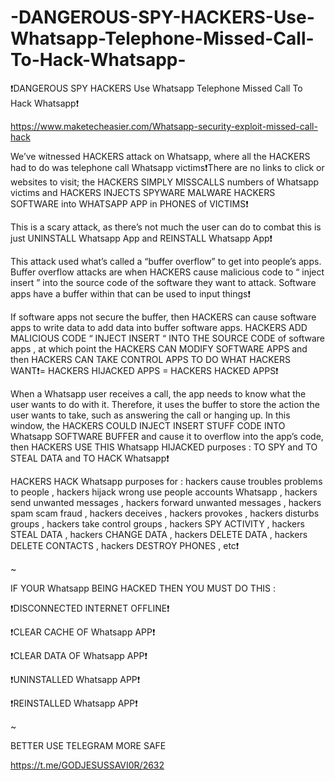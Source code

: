 # -DANGEROUS-SPY-HACKERS-Use-Whatsapp-Telephone-Missed-Call-To-Hack-Whatsapp-

❗️DANGEROUS SPY HACKERS Use Whatsapp Telephone Missed Call To Hack Whatsapp❗️

https://www.maketecheasier.com/Whatsapp-security-exploit-missed-call-hack

We’ve witnessed HACKERS attack on Whatsapp, where all the HACKERS had to do was telephone call Whatsapp victims❗️There are no links to click or websites to visit; the HACKERS SIMPLY MISSCALLS numbers of Whatsapp victims and HACKERS INJECTS SPYWARE MALWARE HACKERS SOFTWARE into WHATSAPP APP in PHONES of VICTIMS❗️

This is a scary attack, as there’s not much the user can do to combat this is just UNINSTALL Whatsapp App and REINSTALL Whatsapp App❗️

This attack used what’s called a “buffer overflow” to get into people’s apps. Buffer overflow attacks are when HACKERS cause malicious code to “ inject insert ” into the source code of the software they want to attack. Software apps have a buffer within that can be used to input things❗️

If software apps not secure the buffer, then HACKERS can cause software apps to write data to add data into buffer software apps. HACKERS ADD MALICIOUS CODE “ INJECT INSERT “ INTO THE SOURCE CODE of software apps , at which point the HACKERS CAN MODIFY SOFTWARE APPS and then HACKERS CAN TAKE CONTROL APPS TO DO WHAT HACKERS WANT❗️= HACKERS HIJACKED APPS = HACKERS HACKED APPS❗️

When a Whatsapp user receives a call, the app needs to know what the user wants to do with it. Therefore, it uses the buffer to store the action the user wants to take, such as answering the call or hanging up. In this window, the HACKERS COULD INJECT INSERT STUFF CODE INTO Whatsapp SOFTWARE BUFFER and cause it to overflow into the app’s code, then HACKERS USE THIS Whatsapp HIJACKED purposes : TO SPY and TO STEAL DATA and TO HACK Whatsapp❗️

HACKERS HACK Whatsapp purposes for : hackers cause troubles problems to people , hackers hijack wrong use people accounts Whatsapp , hackers send unwanted messages , hackers forward unwanted messages , hackers spam scam fraud , hackers deceives , hackers provokes , hackers disturbs groups , hackers take control groups , hackers SPY ACTIVITY , hackers STEAL DATA , hackers CHANGE DATA , hackers DELETE DATA , hackers DELETE CONTACTS , hackers DESTROY PHONES , etc❗️

~

IF YOUR Whatsapp BEING HACKED THEN YOU MUST DO THIS :

❗️DISCONNECTED INTERNET OFFLINE❗️

❗️CLEAR CACHE OF Whatsapp APP❗️

❗️CLEAR DATA OF Whatsapp APP❗️

❗️UNINSTALLED Whatsapp APP❗️

❗️REINSTALLED Whatsapp APP❗️

~

BETTER USE TELEGRAM MORE SAFE

https://t.me/GODJESUSSAVI0R/2632
